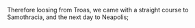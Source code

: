 Therefore loosing from Troas, we came with a straight course to Samothracia, and the next day to Neapolis;
